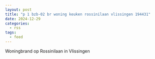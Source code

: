 ```yaml
---
layout: post
title: "p 1 bzb-02 br woning keuken rossinilaan vlissingen 194431"
date: 2024-12-29
categories: 
  - rss
tags: 
  - feed
---
```


Woningbrand op Rossinilaan in Vlissingen
